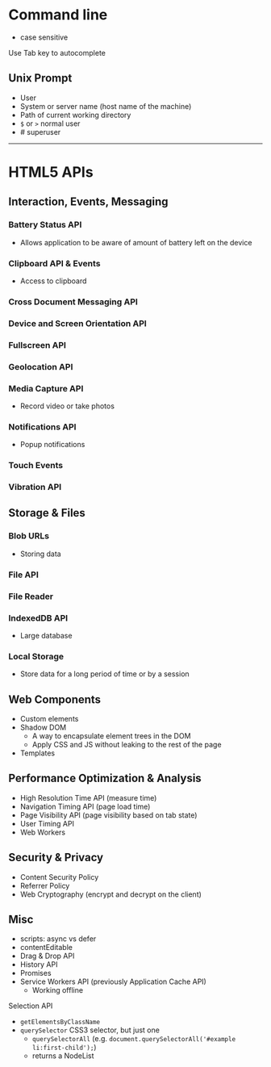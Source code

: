 # Command line

- case sensitive

Use Tab key to autocomplete

## Unix Prompt

- User
- System or server name (host name of the machine)
- Path of current working directory
- `$` or `>` normal user
- \# superuser



***

# HTML5 APIs

## Interaction, Events, Messaging

### Battery Status API
- Allows application to be aware of amount of battery left on the device

### Clipboard API & Events
- Access to clipboard

### Cross Document Messaging API

### Device and Screen Orientation API

### Fullscreen API

### Geolocation API

### Media Capture API
- Record video or take photos

### Notifications API
- Popup notifications 

### Touch Events

### Vibration API




## Storage & Files

### Blob URLs
- Storing data
### File API
### File Reader
### IndexedDB API
- Large database
### Local Storage
- Store data for a long period of time or by a session



## Web Components

- Custom elements
- Shadow DOM
  - A way to encapsulate element trees in the DOM
  - Apply CSS and JS without leaking to the rest of the page
- Templates


## Performance Optimization & Analysis

- High Resolution Time API (measure time)
- Navigation Timing API (page load time)
- Page Visibility API (page visibility based on tab state)
- User Timing API
- Web Workers 


## Security & Privacy

- Content Security Policy
- Referrer Policy
- Web Cryptography (encrypt and decrypt on the client)


## Misc

- scripts: async vs defer
- contentEditable
- Drag & Drop API
- History API
- Promises
- Service Workers API (previously Application Cache API)
  - Working offline




Selection API
- `getElementsByClassName`
- `querySelector` CSS3 selector, but just one
  - `querySelectorAll` (e.g. `document.querySelectorAll('#example li:first-child');`)
  - returns a NodeList
